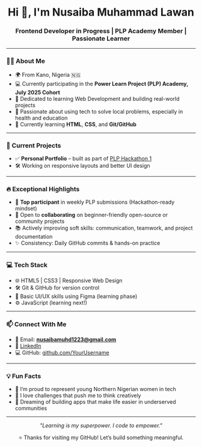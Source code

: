 
<h1 align="center">Hi 👋, I'm Nusaiba Muhammad Lawan</h1>
<h3 align="center">Frontend Developer in Progress | PLP Academy Member | Passionate Learner</h3>

---

### 👩‍💻 About Me

- 🌍 From Kano, Nigeria 🇳🇬  
- 💻 Currently participating in the **Power Learn Project (PLP) Academy, July 2025 Cohort**
- 🎯 Dedicated to learning Web Development and building real-world projects
- 🧠 Passionate about using tech to solve local problems, especially in health and education
- 🌱 Currently learning **HTML**, **CSS**, and **Git/GitHub**

---

### 🚀 Current Projects

- ✅ **Personal Portfolio** – built as part of [PLP Hackathon 1](https://github.com/MuriithiEric/July2025Cohort-Hackathon1)
- 🛠️ Working on responsive layouts and better UI design

---

### 🔥 Exceptional Highlights

- 🥇 **Top participant** in weekly PLP submissions (Hackathon-ready mindset)
- 🤝 Open to **collaborating** on beginner-friendly open-source or community projects
- 📚 Actively improving soft skills: communication, teamwork, and project documentation
- ✨ Consistency: Daily GitHub commits & hands-on practice

---

### 💻 Tech Stack

- 🌐 HTML5 | CSS3 | Responsive Web Design
- 🛠️ Git & GitHub for version control
- 🎨 Basic UI/UX skills using Figma (learning phase)
- ⚙️ JavaScript (learning next!)

---

### 📫 Connect With Me

- 📧 Email: **nusaibamuhd1223@gmail.com**
- 💼 [LinkedIn](https://www.linkedin.com/in/nusaiba-muhammad)
- 💻 GitHub: [github.com/YourUsername](https://github.com/Numlah)

---

### 💡 Fun Facts

- 🧕 I’m proud to represent young Northern Nigerian women in tech  
- 🌟 I love challenges that push me to think creatively  
- 📱 Dreaming of building apps that make life easier in underserved communities

---

<p align="center">
  <em>"Learning is my superpower. I code to empower."</em>
</p>

<p align="center">
  ⭐ Thanks for visiting my GitHub! Let’s build something meaningful.
</p>

<!--
**Numlah/Numlah** is a ✨ _special_ ✨ repository because its `README.md` (this file) appears on your GitHub profile.

Here are some ideas to get you started:

- 🔭 I’m currently working on ...
- 🌱 I’m currently learning ...
- 👯 I’m looking to collaborate on ...
- 🤔 I’m looking for help with ...
- 💬 Ask me about ...
- 📫 How to reach me: ...
- 😄 Pronouns: ...
- ⚡ Fun fact: ...
-->
